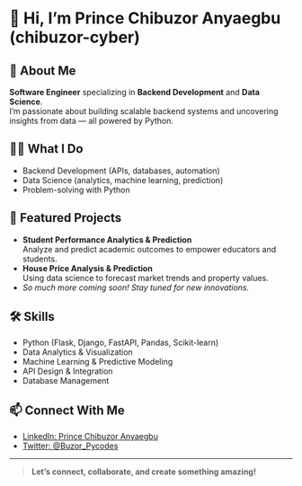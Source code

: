 # 👋 Hi, I’m Prince Chibuzor Anyaegbu (chibuzor-cyber)

## 🚀 About Me
**Software Engineer** specializing in **Backend Development** and **Data Science**.  
I’m passionate about building scalable backend systems and uncovering insights from data — all powered by Python.

## 🧑‍💻 What I Do
- Backend Development (APIs, databases, automation)
- Data Science (analytics, machine learning, prediction)
- Problem-solving with Python

## 🌟 Featured Projects
- **Student Performance Analytics & Prediction**  
  Analyze and predict academic outcomes to empower educators and students.
- **House Price Analysis & Prediction**  
  Using data science to forecast market trends and property values.
- *So much more coming soon! Stay tuned for new innovations.*

## 🛠️ Skills
- Python (Flask, Django, FastAPI, Pandas, Scikit-learn)
- Data Analytics & Visualization
- Machine Learning & Predictive Modeling
- API Design & Integration
- Database Management

## 📫 Connect With Me
- [LinkedIn: Prince Chibuzor Anyaegbu](https://www.linkedin.com/in/prince-chibuzor-anyaegbu)
- [Twitter: @Buzor_Pycodes](https://twitter.com/Buzor_Pycodes)

---

> **Let’s connect, collaborate, and create something amazing!**